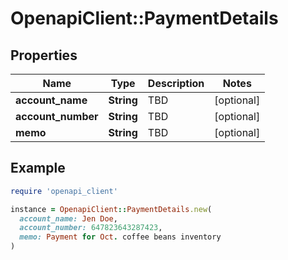 # OpenapiClient::PaymentDetails

## Properties

| Name | Type | Description | Notes |
| ---- | ---- | ----------- | ----- |
| **account_name** | **String** | TBD | [optional] |
| **account_number** | **String** | TBD | [optional] |
| **memo** | **String** | TBD | [optional] |

## Example

```ruby
require 'openapi_client'

instance = OpenapiClient::PaymentDetails.new(
  account_name: Jen Doe,
  account_number: 647823643287423,
  memo: Payment for Oct. coffee beans inventory
)
```

